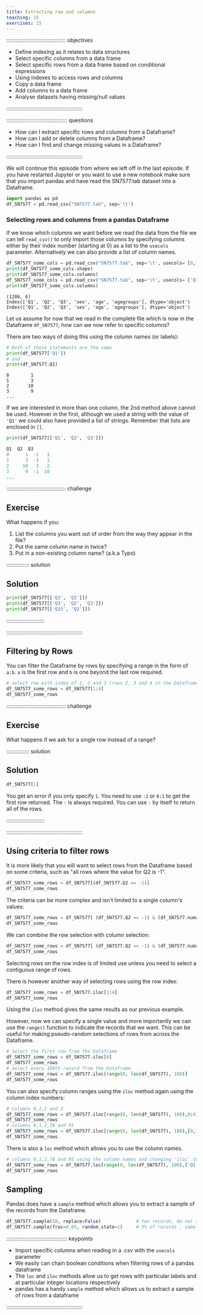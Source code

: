 ```yaml
---
title: Extracting row and columns
teaching: 15
exercises: 15
---
```


::::::::::::::::::::::::::::::::::::::: objectives

- Define indexing as it relates to data structures
- Select specific columns from a data frame
- Select specific rows from a data frame based on conditional expressions
- Using indexes to access rows and columns
- Copy a data frame
- Add columns to a data frame
- Analyse datasets having missing/null values

::::::::::::::::::::::::::::::::::::::::::::::::::

:::::::::::::::::::::::::::::::::::::::: questions

- How can I extract specific rows and columns from a Dataframe?
- How can I add or delete columns from a Dataframe?
- How can I find and change missing values in a Dataframe?

::::::::::::::::::::::::::::::::::::::::::::::::::

We will continue this episode from where we left off in the last episode. If you have restarted Jupyter or you want to use a new notebook make sure that you import pandas and have read the SN7577.tab dataset into a Dataframe.

```python
import pandas as pd
df_SN7577 = pd.read_csv("SN7577.tab", sep='\t')
```

### Selecting rows and columns from a pandas Dataframe

If we know which columns we want before we read the data from the file we can tell `read_csv()` to only import those columns by specifying columns either by their index number (starting at 0) as a list to the `usecols` parameter. Alternatively we can also provide a list of column names.

```python
df_SN7577_some_cols = pd.read_csv("SN7577.tab", sep='\t', usecols= [0,1,2,173,174,175])
print(df_SN7577_some_cols.shape)
print(df_SN7577_some_cols.columns)
df_SN7577_some_cols = pd.read_csv("SN7577.tab", sep='\t', usecols= ['Q1', 'Q2', 'Q3', 'sex', 'age', 'agegroups'])
print(df_SN7577_some_cols.columns)
```

```output
(1286, 6)
Index(['Q1', 'Q2', 'Q3', 'sex', 'age', 'agegroups'], dtype='object')
Index(['Q1', 'Q2', 'Q3', 'sex', 'age', 'agegroups'], dtype='object')
```

Let us assume for now that we read in the complete file which is now in the Dataframe `df_SN7577`, how can we now refer to specific columns?

There are two ways of doing this using the column names (or labels):

```python
# Both of these statements are the same
print(df_SN7577['Q1'])
# and
print(df_SN7577.Q1)
```

```output
0        1
1        3
2       10
3        9
...
```

If we are interested in more than one column, the 2nd method above cannot be used. However in the first, although we used a string with the value of `'Q1'` we could also have provided a list of strings. Remember that lists are enclosed in `[]`.

```python
print(df_SN7577[['Q1', 'Q2', 'Q3']])
```

```python
Q1  Q2  Q3
0      1  -1   1
1      3  -1   1
2     10   3   2
3      9  -1  10
...
```

:::::::::::::::::::::::::::::::::::::::  challenge

## Exercise

What happens if you:

1. List the columns you want out of order from the way they appear in the file?
2. Put the same column name in twice?
3. Put in a non-existing column name? (a.k.a Typo)

:::::::::::::::  solution

## Solution

```python
print(df_SN7577[['Q3', 'Q2']])
print(df_SN7577[['Q3', 'Q2', 'Q3']])
print(df_SN7577[['Q33', 'Q2']])
```

:::::::::::::::::::::::::

::::::::::::::::::::::::::::::::::::::::::::::::::

## Filtering by Rows

You can filter the Dataframe by rows by specifying a range in the form of `a:b`. `a` is the first row and `b` is one beyond the last row required.

```python
# select row with index of 1, 2 and 3 (rows 2, 3 and 4 in the Dataframe)
df_SN7577_some_rows = df_SN7577[1:4]
df_SN7577_some_rows
```

:::::::::::::::::::::::::::::::::::::::  challenge

## Exercise

What happens if we ask for a single row instead of a range?

:::::::::::::::  solution

## Solution

```python
df_SN7577[1]
```

You get an error if you only specify `1`. You need to use `:1` or `0:1` to get the first row returned. The `:` is always required. You can use `:` by itself to return all of the rows.

:::::::::::::::::::::::::

::::::::::::::::::::::::::::::::::::::::::::::::::

## Using criteria to filter rows

It is more likely that you will want to select rows from the Dataframe based on some criteria, such as "all rows where the value for Q2 is -1".

```python
df_SN7577_some_rows = df_SN7577[(df_SN7577.Q2 == -1)]
df_SN7577_some_rows
```

The criteria can be more complex and isn't limited to a single column's values:

```python
df_SN7577_some_rows = df_SN7577[ (df_SN7577.Q2 == -1) & (df_SN7577.numage > 60)]
df_SN7577_some_rows
```

We can combine the row selection with column selection:

```python
df_SN7577_some_rows = df_SN7577[ (df_SN7577.Q2 == -1) & (df_SN7577.numage > 60)][['Q1', 'Q2','numage']]
df_SN7577_some_rows
```

Selecting rows on the row index is of limited use unless you need to select a contiguous range of rows.

There is however another way of selecting rows using the row index:

```python
df_SN7577_some_rows = df_SN7577.iloc[1:4]
df_SN7577_some_rows
```

Using the `iloc` method gives the same results as our previous example.

However, now we can specify a single value and more importantly we can use the `range()` function to indicate the records that we want. This can be useful for making pseudo-random selections of rows from across the Dataframe.

```python
# Select the first row from the Dataframe
df_SN7577_some_rows = df_SN7577.iloc[0]
df_SN7577_some_rows
# select every 100th record from the Dataframe.
df_SN7577_some_rows = df_SN7577.iloc[range(0, len(df_SN7577), 100)]
df_SN7577_some_rows
```

You can also specify column ranges using the `iloc` method again using the column index numbers:

```python
# columns 0,1,2 and 3
df_SN7577_some_rows = df_SN7577.iloc[range(0, len(df_SN7577), 100),0:4]
df_SN7577_some_rows
# columns 0,1,2,78 and 95
df_SN7577_some_rows = df_SN7577.iloc[range(0, len(df_SN7577), 100),[0,1,2,78,95]]
df_SN7577_some_rows
```

There is also a `loc` method which allows you to use the column names.

```python
# columns 0,1,2,78 and 95 using the column names and changing 'iloc' to 'loc'
df_SN7577_some_rows = df_SN7577.loc[range(0, len(df_SN7577), 100),['Q1', 'Q2', 'Q3', 'Q18bii', 'access6' ]]
df_SN7577_some_rows
```

## Sampling

Pandas does have a `sample` method which allows you to extract a sample of the records from the Dataframe.

```python
df_SN7577.sample(10, replace=False)             # ten records, do not select same record twice (this is the default)
df_SN7577.sample(frac=0.05, random_state=1)     # 5% of records , same records if run again
```

:::::::::::::::::::::::::::::::::::::::: keypoints

- Import specific columns when reading in a .csv with the `usecols` parameter
- We easily can chain boolean conditions when filtering rows of a pandas dataframe
- The `loc` and `iloc` methods allow us to get rows with particular labels and at particular integer locations respectively
- pandas has a handy `sample` method which allows us to extract a sample of rows from a dataframe

::::::::::::::::::::::::::::::::::::::::::::::::::


